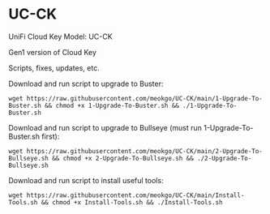 # UC-CK
UniFi Cloud Key Model: UC-CK

Gen1 version of Cloud Key

Scripts, fixes, updates, etc.

Download and run script to upgrade to Buster:
```Shell
wget https://raw.githubusercontent.com/meokgo/UC-CK/main/1-Upgrade-To-Buster.sh && chmod +x 1-Upgrade-To-Buster.sh && ./1-Upgrade-To-Buster.sh
```
Download and run script to upgrade to Bullseye (must run 1-Upgrade-To-Buster.sh first):
```shell
wget https://raw.githubusercontent.com/meokgo/UC-CK/main/2-Upgrade-To-Bullseye.sh && chmod +x 2-Upgrade-To-Bullseye.sh && ./2-Upgrade-To-Bullseye.sh
```
Download and run script to install useful tools:
```shell
wget https://raw.githubusercontent.com/meokgo/UC-CK/main/Install-Tools.sh && chmod +x Install-Tools.sh && ./Install-Tools.sh
```
